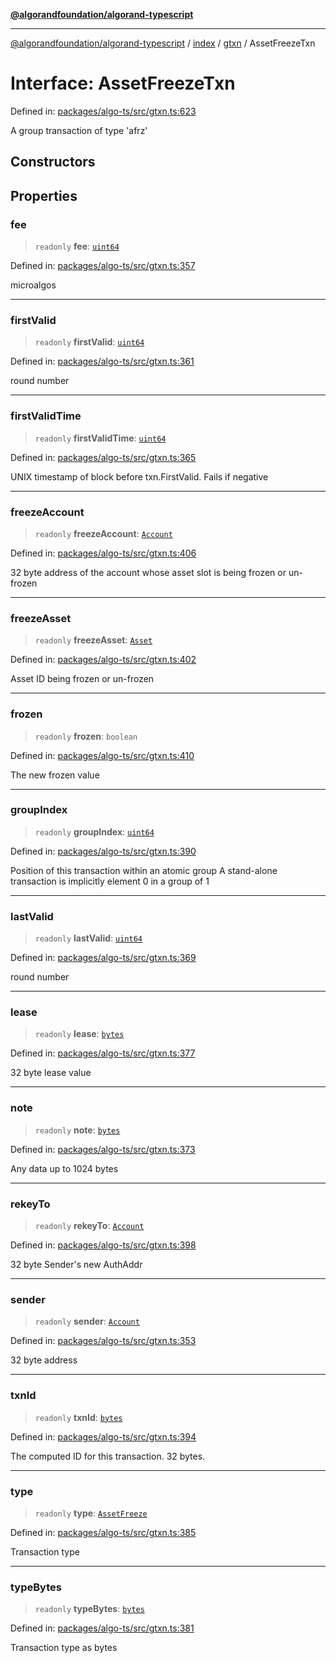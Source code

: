[**@algorandfoundation/algorand-typescript**](../../../../README.md)

***

[@algorandfoundation/algorand-typescript](../../../../README.md) / [index](../../../README.md) / [gtxn](../README.md) / AssetFreezeTxn

# Interface: AssetFreezeTxn

Defined in: [packages/algo-ts/src/gtxn.ts:623](https://github.com/algorandfoundation/puya-ts/blob/main/packages/algo-ts/src/gtxn.ts#L623)

A group transaction of type 'afrz'

## Constructors

## Properties

### fee

> `readonly` **fee**: [`uint64`](../../../type-aliases/uint64.md)

Defined in: [packages/algo-ts/src/gtxn.ts:357](https://github.com/algorandfoundation/puya-ts/blob/main/packages/algo-ts/src/gtxn.ts#L357)

microalgos

***

### firstValid

> `readonly` **firstValid**: [`uint64`](../../../type-aliases/uint64.md)

Defined in: [packages/algo-ts/src/gtxn.ts:361](https://github.com/algorandfoundation/puya-ts/blob/main/packages/algo-ts/src/gtxn.ts#L361)

round number

***

### firstValidTime

> `readonly` **firstValidTime**: [`uint64`](../../../type-aliases/uint64.md)

Defined in: [packages/algo-ts/src/gtxn.ts:365](https://github.com/algorandfoundation/puya-ts/blob/main/packages/algo-ts/src/gtxn.ts#L365)

UNIX timestamp of block before txn.FirstValid. Fails if negative

***

### freezeAccount

> `readonly` **freezeAccount**: [`Account`](../../../type-aliases/Account.md)

Defined in: [packages/algo-ts/src/gtxn.ts:406](https://github.com/algorandfoundation/puya-ts/blob/main/packages/algo-ts/src/gtxn.ts#L406)

32 byte address of the account whose asset slot is being frozen or un-frozen

***

### freezeAsset

> `readonly` **freezeAsset**: [`Asset`](../../../type-aliases/Asset.md)

Defined in: [packages/algo-ts/src/gtxn.ts:402](https://github.com/algorandfoundation/puya-ts/blob/main/packages/algo-ts/src/gtxn.ts#L402)

Asset ID being frozen or un-frozen

***

### frozen

> `readonly` **frozen**: `boolean`

Defined in: [packages/algo-ts/src/gtxn.ts:410](https://github.com/algorandfoundation/puya-ts/blob/main/packages/algo-ts/src/gtxn.ts#L410)

The new frozen value

***

### groupIndex

> `readonly` **groupIndex**: [`uint64`](../../../type-aliases/uint64.md)

Defined in: [packages/algo-ts/src/gtxn.ts:390](https://github.com/algorandfoundation/puya-ts/blob/main/packages/algo-ts/src/gtxn.ts#L390)

Position of this transaction within an atomic group
A stand-alone transaction is implicitly element 0 in a group of 1

***

### lastValid

> `readonly` **lastValid**: [`uint64`](../../../type-aliases/uint64.md)

Defined in: [packages/algo-ts/src/gtxn.ts:369](https://github.com/algorandfoundation/puya-ts/blob/main/packages/algo-ts/src/gtxn.ts#L369)

round number

***

### lease

> `readonly` **lease**: [`bytes`](../../../type-aliases/bytes.md)

Defined in: [packages/algo-ts/src/gtxn.ts:377](https://github.com/algorandfoundation/puya-ts/blob/main/packages/algo-ts/src/gtxn.ts#L377)

32 byte lease value

***

### note

> `readonly` **note**: [`bytes`](../../../type-aliases/bytes.md)

Defined in: [packages/algo-ts/src/gtxn.ts:373](https://github.com/algorandfoundation/puya-ts/blob/main/packages/algo-ts/src/gtxn.ts#L373)

Any data up to 1024 bytes

***

### rekeyTo

> `readonly` **rekeyTo**: [`Account`](../../../type-aliases/Account.md)

Defined in: [packages/algo-ts/src/gtxn.ts:398](https://github.com/algorandfoundation/puya-ts/blob/main/packages/algo-ts/src/gtxn.ts#L398)

32 byte Sender's new AuthAddr

***

### sender

> `readonly` **sender**: [`Account`](../../../type-aliases/Account.md)

Defined in: [packages/algo-ts/src/gtxn.ts:353](https://github.com/algorandfoundation/puya-ts/blob/main/packages/algo-ts/src/gtxn.ts#L353)

32 byte address

***

### txnId

> `readonly` **txnId**: [`bytes`](../../../type-aliases/bytes.md)

Defined in: [packages/algo-ts/src/gtxn.ts:394](https://github.com/algorandfoundation/puya-ts/blob/main/packages/algo-ts/src/gtxn.ts#L394)

The computed ID for this transaction. 32 bytes.

***

### type

> `readonly` **type**: [`AssetFreeze`](../../../enumerations/TransactionType.md#assetfreeze)

Defined in: [packages/algo-ts/src/gtxn.ts:385](https://github.com/algorandfoundation/puya-ts/blob/main/packages/algo-ts/src/gtxn.ts#L385)

Transaction type

***

### typeBytes

> `readonly` **typeBytes**: [`bytes`](../../../type-aliases/bytes.md)

Defined in: [packages/algo-ts/src/gtxn.ts:381](https://github.com/algorandfoundation/puya-ts/blob/main/packages/algo-ts/src/gtxn.ts#L381)

Transaction type as bytes
